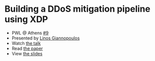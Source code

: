 # Building a DDoS mitigation pipeline using XDP

- PWL @ Athens
  [#9](https://www.meetup.com/Papers-We-Love-Athens/events/256837467/)
- Presented by [Linos Giannopoulos](https://twitter.com/coheNakatos)
- Watch [the talk](https://youtu.be/HcANdICNmP4)
- Read [the
  paper](https://netdevconf.org/2.1/papers/Gilberto_Bertin_XDP_in_practice.pdf)
- View [the slides](https://github.com/papers-we-love/athens/blob/master/08-building-ddos-mitigation-pipeline-using-xdp/building-ddos-mitigation-pipeline-using-xdp.pdf)
